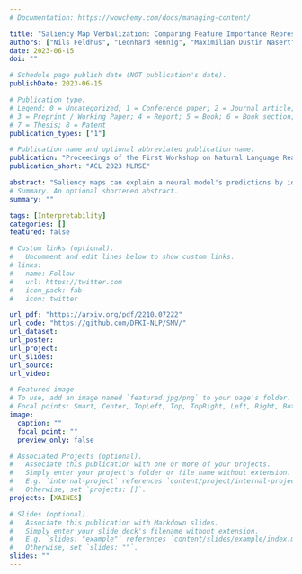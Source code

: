 ```yaml
---
# Documentation: https://wowchemy.com/docs/managing-content/

title: "Saliency Map Verbalization: Comparing Feature Importance Representations from Model-free and Instruction-based Methods"
authors: ["Nils Feldhus", "Leonhard Hennig", "Maximilian Dustin Nasert", "Christopher Ebert", "Robert Schwarzenberg", "Sebastian Möller"]
date: 2023-06-15
doi: ""

# Schedule page publish date (NOT publication's date).
publishDate: 2023-06-15

# Publication type.
# Legend: 0 = Uncategorized; 1 = Conference paper; 2 = Journal article;
# 3 = Preprint / Working Paper; 4 = Report; 5 = Book; 6 = Book section;
# 7 = Thesis; 8 = Patent
publication_types: ["1"]

# Publication name and optional abbreviated publication name.
publication: "Proceedings of the First Workshop on Natural Language Reasoning and Structured Explanations (NLRSE)"
publication_short: "ACL 2023 NLRSE"

abstract: "Saliency maps can explain a neural model's predictions by identifying important input features. They are difficult to interpret for laypeople, especially for instances with many features. In order to make them more accessible, we formalize the underexplored task of translating saliency maps into natural language and compare methods that address two key challenges of this approach -- what and how to verbalize. In both automatic and human evaluation setups, using token-level attributions from text classification tasks, we compare two novel methods (search-based and instruction-based verbalizations) against conventional feature importance representations (heatmap visualizations and extractive rationales), measuring simulatability, faithfulness, helpfulness and ease of understanding. Instructing GPT-3.5 to generate saliency map verbalizations yields plausible explanations which include associations, abstractive summarization and commonsense reasoning, achieving by far the highest human ratings, but they are not faithfully capturing numeric information and are inconsistent in their interpretation of the task. In comparison, our search-based, model-free verbalization approach efficiently completes templated verbalizations, is faithful by design, but falls short in helpfulness and simulatability. Our results suggest that saliency map verbalization makes feature attribution explanations more comprehensible and less cognitively challenging to humans than conventional representations."
# Summary. An optional shortened abstract.
summary: ""

tags: [Interpretability]
categories: []
featured: false

# Custom links (optional).
#   Uncomment and edit lines below to show custom links.
# links:
# - name: Follow
#   url: https://twitter.com
#   icon_pack: fab
#   icon: twitter

url_pdf: "https://arxiv.org/pdf/2210.07222"
url_code: "https://github.com/DFKI-NLP/SMV/"
url_dataset:
url_poster:
url_project:
url_slides:
url_source:
url_video:

# Featured image
# To use, add an image named `featured.jpg/png` to your page's folder. 
# Focal points: Smart, Center, TopLeft, Top, TopRight, Left, Right, BottomLeft, Bottom, BottomRight.
image:
  caption: ""
  focal_point: ""
  preview_only: false

# Associated Projects (optional).
#   Associate this publication with one or more of your projects.
#   Simply enter your project's folder or file name without extension.
#   E.g. `internal-project` references `content/project/internal-project/index.md`.
#   Otherwise, set `projects: []`.
projects: [XAINES]

# Slides (optional).
#   Associate this publication with Markdown slides.
#   Simply enter your slide deck's filename without extension.
#   E.g. `slides: "example"` references `content/slides/example/index.md`.
#   Otherwise, set `slides: ""`.
slides: ""
---
```

